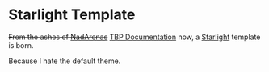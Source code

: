 # Starlight Template

~~From the ashes of [NadArenas](https://github.com/Nadwey/NadArenas)~~ [TBP Documentation](https://github.com/BreweryTeam/TheBrewingProject-Documentation) now, a [Starlight](https://starlight.astro.build/) template is born.

Because I hate the default theme.
